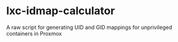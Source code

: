 # lxc-idmap-calculator
A raw script for generating UID and GID mappings for unprivileged containers in Proxmox
